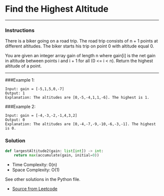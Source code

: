 #  Find the Highest Altitude


---
### Instructions
There is a biker going on a road trip. The road trip consists of n + 1 points at different altitudes. The biker starts his trip on point 0 with altitude equal 0.

You are given an integer array gain of length n where gain[i] is the net gain in altitude between points i​​​​​​ and i + 1 for all (0 <= i < n). Return the highest altitude of a point.

---

###Example 1:

```
Input: gain = [-5,1,5,0,-7]
Output: 1
Explanation: The altitudes are [0,-5,-4,1,1,-6]. The highest is 1.
```
###Example 2:
```
Input: gain = [-4,-3,-2,-1,4,3,2]
Output: 0
Explanation: The altitudes are [0,-4,-7,-9,-10,-6,-3,-1]. The highest is 0.
```
### Solution

```py
def largestAltitude2(gain: list[int]) -> int:
    return max(accumulate(gain, initial=0))
```

* Time Complexity: 0(n)
* Space Complexity: O(1)


See other solutions in the Python file.


* [Source from Leetcode](https://leetcode.com/problems/find-the-highest-altitude/?envType=study-plan-v2&envId=leetcode-75)